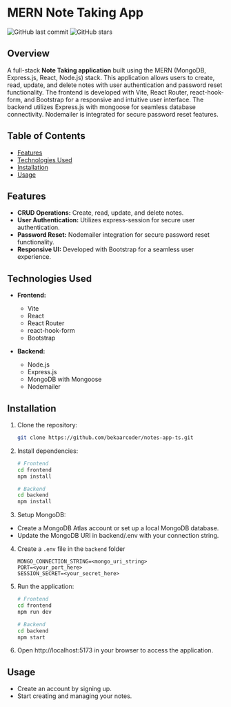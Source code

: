 # MERN Note Taking App

![GitHub last commit](https://img.shields.io/github/last-commit/bekaarcoder/notes-app-ts)
![GitHub stars](https://img.shields.io/github/stars/bekaarcoder/notes-app-ts?style=social)

## Overview

A full-stack **Note Taking application** built using the MERN (MongoDB, Express.js, React, Node.js) stack. This application allows users to create, read, update, and delete notes with user authentication and password reset functionality. The frontend is developed with Vite, React Router, react-hook-form, and Bootstrap for a responsive and intuitive user interface. The backend utilizes Express.js with mongoose for seamless database connectivity. Nodemailer is integrated for secure password reset features.

## Table of Contents

-   [Features](#features)
-   [Technologies Used](#technologies-used)
-   [Installation](#installation)
-   [Usage](#usage)

## Features

-   **CRUD Operations:** Create, read, update, and delete notes.
-   **User Authentication:** Utilizes express-session for secure user authentication.
-   **Password Reset:** Nodemailer integration for secure password reset functionality.
-   **Responsive UI:** Developed with Bootstrap for a seamless user experience.

## Technologies Used

-   **Frontend:**

    -   Vite
    -   React
    -   React Router
    -   react-hook-form
    -   Bootstrap

-   **Backend:**
    -   Node.js
    -   Express.js
    -   MongoDB with Mongoose
    -   Nodemailer

## Installation

1. Clone the repository:

    ```bash
    git clone https://github.com/bekaarcoder/notes-app-ts.git
    ```

2. Install dependencies:

    ```bash
    # Frontend
    cd frontend
    npm install

    # Backend
    cd backend
    npm install
    ```

3. Setup MongoDB:

-   Create a MongoDB Atlas account or set up a local MongoDB database.
-   Update the MongoDB URI in backend/.env with your connection string.

4. Create a `.env` file in the `backend` folder

    ```
    MONGO_CONNECTION_STRING=<mongo_uri_string>
    PORT=<your_port_here>
    SESSION_SECRET=<your_secret_here>
    ```

5. Run the application:

    ```bash
    # Frontend
    cd frontend
    npm run dev

    # Backend
    cd backend
    npm start
    ```

6. Open http://localhost:5173 in your browser to access the application.

## Usage

-   Create an account by signing up.
-   Start creating and managing your notes.
